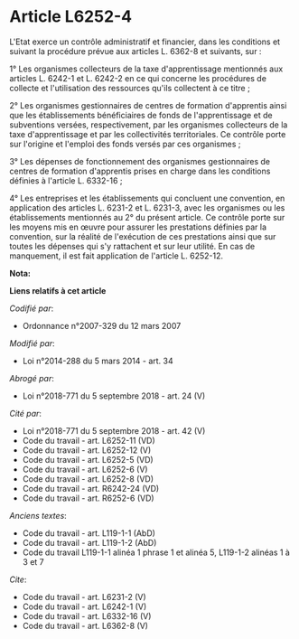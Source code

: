 # Article L6252-4

L'Etat exerce un contrôle administratif et financier, dans les conditions et suivant la procédure prévue aux articles L.
6362-8 et suivants, sur : 

1° Les organismes collecteurs de la taxe d'apprentissage mentionnés aux articles L. 6242-1 et L. 6242-2 en ce qui concerne
les procédures de collecte et l'utilisation des ressources qu'ils collectent à ce titre ; 

2° Les organismes gestionnaires de centres de formation d'apprentis ainsi que les établissements bénéficiaires de fonds de
l'apprentissage et de subventions versées, respectivement, par les organismes collecteurs de la taxe d'apprentissage et par
les collectivités territoriales. Ce contrôle porte sur l'origine et l'emploi des fonds versés par ces organismes ; 

3° Les dépenses de fonctionnement des organismes gestionnaires de centres de formation d'apprentis prises en charge dans les
conditions définies à l'article L. 6332-16 ; 

4° Les entreprises et les établissements qui concluent une convention, en application des articles L. 6231-2 et L. 6231-3,
avec les organismes ou les établissements mentionnés au 2° du présent article. Ce contrôle porte sur les moyens mis en œuvre
pour assurer les prestations définies par la convention, sur la réalité de l'exécution de ces prestations ainsi que sur
toutes les dépenses qui s'y rattachent et sur leur utilité. En cas de manquement, il est fait application de l'article L.
6252-12.

**Nota:**



**Liens relatifs à cet article**

_Codifié par_:

  - Ordonnance n°2007-329 du 12 mars 2007

_Modifié par_:

  - Loi n°2014-288 du 5 mars 2014 - art. 34

_Abrogé par_:

  - Loi n°2018-771 du 5 septembre 2018 - art. 24 (V)

_Cité par_:

  - Loi n°2018-771 du 5 septembre 2018 - art. 42 (V)
  - Code du travail - art. L6252-11 (VD)
  - Code du travail - art. L6252-12 (V)
  - Code du travail - art. L6252-5 (VD)
  - Code du travail - art. L6252-6 (V)
  - Code du travail - art. L6252-8 (VD)
  - Code du travail - art. R6242-24 (VD)
  - Code du travail - art. R6252-6 (VD)

_Anciens textes_:

  - Code du travail - art. L119-1-1 (AbD)
  - Code du travail - art. L119-1-2 (AbD)
  - Code du travail L119-1-1 alinéa 1 phrase 1 et alinéa 5, L119-1-2 alinéas 1 à 3 et 7

_Cite_:

  - Code du travail - art. L6231-2 (V)
  - Code du travail - art. L6242-1 (V)
  - Code du travail - art. L6332-16 (V)
  - Code du travail - art. L6362-8 (V)

